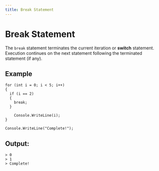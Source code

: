 ```yaml
---
title: Break Statement
---
```


# Break Statement

The `break` statement terminates the current iteration or **switch** statement. Execution continues on the next statement following the terminated statement (if any).

## Example
```
for (int i = 0; i < 5; i++)
{
  if (i == 2)
  {
    break;
  }
  
	Console.WriteLine(i);
}

Console.WriteLine("Complete!");
```

## Output:
```
> 0
> 1
> Complete!
```
